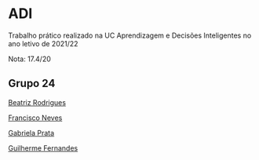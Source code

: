# ADI
Trabalho prático realizado na UC Aprendizagem e Decisões Inteligentes no ano letivo de 2021/22

Nota: 17.4/20

## Grupo 24

[Beatriz Rodrigues](https://github.com/beasrodrigues24)

[Francisco Neves](https://github.com/franl08)

[Gabriela Prata](https://github.com/GabrielaPrata)

[Guilherme Fernandes](https://github.com/zer0-5)
